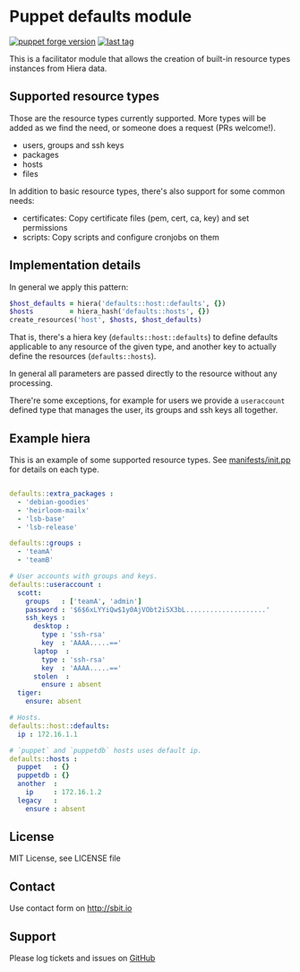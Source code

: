 # Puppet defaults module

[![puppet forge version](https://img.shields.io/puppetforge/v/sbitio/defaults.svg)](http://forge.puppetlabs.com/sbitio/defaults) [![last tag](https://img.shields.io/github/tag/sbitio/puppet-defaults.svg)](https://github.com/sbitio/puppet-defaults/tags)

This is a facilitator module that allows the creation of
built-in resource types instances from Hiera data.

## Supported resource types

Those are the resource types currently supported. More types will be added
as we find the need, or someone does a request (PRs welcome!).

 * users, groups and ssh keys
 * packages
 * hosts
 * files

In addition to basic resource types, there's also support for some common
needs:

 * certificates: Copy certificate files (pem, cert, ca, key) and set permissions
 * scripts: Copy scripts and configure cronjobs on them

## Implementation details

In general we apply this pattern:

```ruby
$host_defaults = hiera('defaults::host::defaults', {})
$hosts         = hiera_hash('defaults::hosts', {})
create_resources('host', $hosts, $host_defaults)
```

That is, there's a hiera key (`defaults::host::defaults`) to define defaults
applicable to any resource of the given type, and another key to actually
define the resources (`defaults::hosts`).

In general all parameters are passed directly to the resource without any
processing.

There're some exceptions, for example for users we provide a `useraccount`
defined type that manages the user, its groups and ssh keys all together.

## Example hiera

This is an example of some supported resource types. See [manifests/init.pp](https://github.com/sbitio/puppet-defaults/blob/master/manifests/init.pp)
for details on each type.

```yaml

defaults::extra_packages :
  - 'debian-goodies'
  - 'heirloom-mailx'
  - 'lsb-base'
  - 'lsb-release'

defaults::groups :
  - 'teamA'
  - 'teamB'

# User accounts with groups and keys.
defaults::useraccount :
  scott:
    groups   : ['teamA', 'admin']
    password : '$6$6xLYYiQw$1y0AjVObt2iSX3bL....................'
    ssh_keys :
      desktop :
        type : 'ssh-rsa'
        key  : 'AAAA.....=='
      laptop  :
        type : 'ssh-rsa'
        key  : 'AAAA.....=='
      stolen  :
        ensure : absent
  tiger:
    ensure: absent

# Hosts.
defaults::host::defaults:
  ip : 172.16.1.1

# `puppet` and `puppetdb` hosts uses default ip.
defaults::hosts :
  puppet   : {}
  puppetdb : {}
  another  :
    ip     : 172.16.1.2
  legacy   :
    ensure : absent

```

## License

MIT License, see LICENSE file

## Contact

Use contact form on http://sbit.io

## Support

Please log tickets and issues on [GitHub](https://github.com/sbitio/puppet-defaults)

